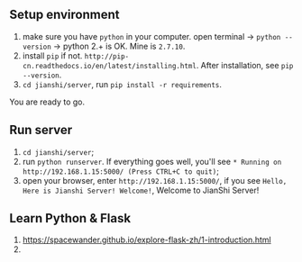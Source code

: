 ## Setup environment
1. make sure you have `python` in your computer. open terminal -> `python --version` -> python 2.+ is OK. Mine is `2.7.10`.
2. install `pip` if not. `http://pip-cn.readthedocs.io/en/latest/installing.html`. After installation, see `pip --version`.
3. `cd jianshi/server`, run `pip install -r requirements`.

You are ready to go.

## Run server
1. `cd jianshi/server`;
2. run `python runserver`. If everything goes well, you'll see `* Running on http://192.168.1.15:5000/ (Press CTRL+C to quit)`;
3. open your browser, enter `http://192.168.1.15:5000/`, if you see `Hello, Here is Jianshi Server! Welcome!`, Welcome to JianShi Server!

## Learn Python & Flask
1. https://spacewander.github.io/explore-flask-zh/1-introduction.html
2. 


